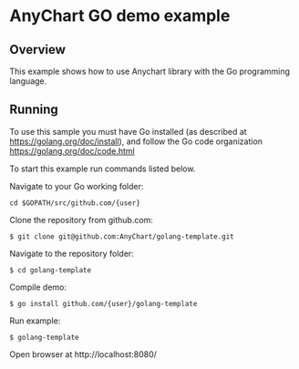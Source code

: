 # AnyChart GO demo example

## Overview

This example shows how to use Anychart library with the Go programming language.

## Running

To use this sample you must have Go installed (as described at https://golang.org/doc/install), and follow the Go code organization https://golang.org/doc/code.html

To start this example run commands listed below.

Navigate to your Go working folder:
```
cd $GOPATH/src/github.com/{user}
```

Clone the repository from github.com:
```
$ git clone git@github.com:AnyChart/golang-template.git
```

Navigate to the repository folder:
```
$ cd golang-template
```

Compile demo:
```
$ go install github.com/{user}/golang-template
```

Run example:
```
$ golang-template
```

Open browser at http://localhost:8080/
